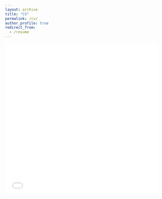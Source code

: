 ```yaml
---
layout: archive
title: "CV"
permalink: /cv/
author_profile: true
redirect_from:
  - /resume
---
```


<iframe src="/files/CV_YoonwonJung_230920.pdf" width="100%" height="500" frameborder="no" border="0" marginwidth="0" marginheight="0"></iframe>
